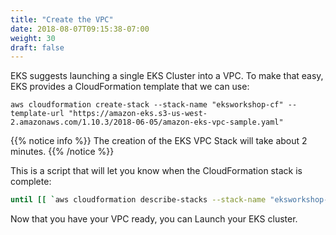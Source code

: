 ```yaml
---
title: "Create the VPC"
date: 2018-08-07T09:15:38-07:00
weight: 30
draft: false
---
```

EKS suggests launching a single EKS Cluster into a VPC. To make that easy, EKS
provides a CloudFormation template that we can use:
```
aws cloudformation create-stack --stack-name "eksworkshop-cf" --template-url "https://amazon-eks.s3-us-west-2.amazonaws.com/1.10.3/2018-06-05/amazon-eks-vpc-sample.yaml"
```
{{% notice info %}}
The creation of the EKS VPC Stack will take about 2 minutes.
{{% /notice %}}

This is a script that will let you know when the CloudFormation stack is complete:
```bash
until [[ `aws cloudformation describe-stacks --stack-name "eksworkshop-cf" --query "Stacks[0].[StackStatus]" --output text` == "CREATE_COMPLETE" ]]; do  echo "The stack is NOT in a state of CREATE_COMPLETE at `date`";   sleep 30; done && echo "The Stack is built at `date` - Please proceed"
```

Now that you have your VPC ready, you can Launch your EKS cluster.
